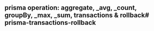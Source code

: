 ## prisma operation: aggregate,  _avg,  _count,  groupBy,  _max,  _sum, transactions & rollback#   p r i s m a - t r a n s a c t i o n s - r o l l b a c k  
 